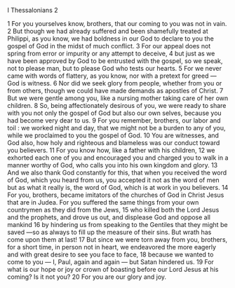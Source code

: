 I Thessalonians 2

1	For you yourselves know, brothers, that our coming to you was not in vain.
2	But though we had already suffered and been shamefully treated at Philippi, as you know, we had boldness in our God to declare to you the gospel of God in the midst of much conflict.
3	For our appeal does not spring from error or impurity or any attempt to deceive,
4	but just as we have been approved by God to be entrusted with the gospel, so we speak, not to please man, but to please God who tests our hearts.
5	For we never came with words of flattery, as you know, nor with a pretext for greed — God is witness.
6	Nor did we seek glory from people, whether from you or from others, though we could have made demands as apostles of Christ.
7	But we were gentle among you, like a nursing mother taking care of her own children.
8	So, being affectionately desirous of you, we were ready to share with you not only the gospel of God but also our own selves, because you had become very dear to us.
9	For you remember, brothers, our labor and toil : we worked night and day, that we might not be a burden to any of you, while we proclaimed to you the gospel of God.
10	You are witnesses, and God also, how holy and righteous and blameless was our conduct toward you believers.
11	For you know how, like a father with his children,
12	we exhorted each one of you and encouraged you and charged you to walk in a manner worthy of God, who calls you into his own kingdom and glory.
13	And we also thank God constantly for this, that when you received the word of God, which you heard from us, you accepted it not as the word of men but as what it really is, the word of God, which is at work in you believers.
14	For you, brothers, became imitators of the churches of God in Christ Jesus that are in Judea. For you suffered the same things from your own countrymen as they did from the Jews,
15	who killed both the Lord Jesus and the prophets, and drove us out, and displease God and oppose all mankind
16	by hindering us from speaking to the Gentiles that they might be saved —so as always to fill up the measure of their sins. But wrath has come upon them at last!
17	But since we were torn away from you, brothers, for a short time, in person not in heart, we endeavored the more eagerly and with great desire to see you face to face,
18	because we wanted to come to you — I, Paul, again and again — but Satan hindered us.
19	For what is our hope or joy or crown of boasting before our Lord Jesus at his coming? Is it not you?
20	For you are our glory and joy.

